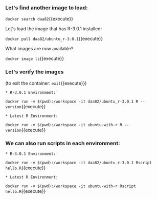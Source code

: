 
### Let's find another image to load:

`docker search daa82`{{execute}}

Let's load the image that has R-3.0.1 installed:

`docker pull daa82/ubuntu_r-3.0.1`{{execute}}

What images are now available?

`docker image ls`{{execute}}

### Let's verify the images
(to exit the container: `exit`{{execute}})

    * R-3.0.1 Environment:
`docker run -v $(pwd):/workspace -it daa82/ubuntu_r-3.0.1 R --version`{{execute}}

    * Latest R Environment:
`docker run -v $(pwd):/workspace -it ubuntu-with-r R --version`{{execute}}

### We can also run scripts in each environment:

	* R-3.0.1 Environment:
`docker run -v $(pwd):/workspace -it daa82/ubuntu_r-3.0.1 Rscript hello.R`{{execute}}

	* Latest R Environment:
`docker run -v $(pwd):/workspace -it ubuntu-with-r Rscript hello.R`{{execute}}
